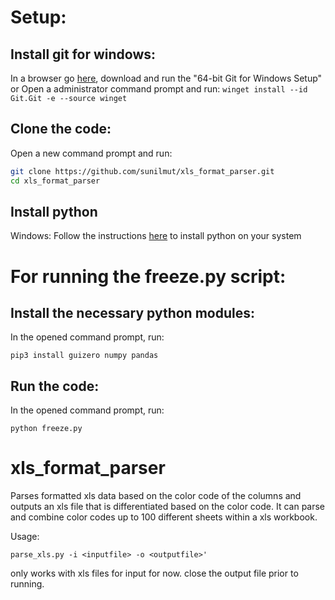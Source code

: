 # Setup:
## Install git for windows:
In a browser go [here](https://git-scm.com/download/win), download and run the "64-bit Git for Windows Setup"
or
Open a administrator command prompt and run:
`winget install --id Git.Git -e --source winget`

## Clone the code:
Open a new command prompt and run:

```bash
git clone https://github.com/sunilmut/xls_format_parser.git
cd xls_format_parser
```

## Install python
Windows:
Follow the instructions [here](https://docs.microsoft.com/en-us/windows/python/scripting) to install python
on your system

# For running the freeze.py script:
## Install the necessary python modules:
In the opened command prompt, run:

```
pip3 install guizero numpy pandas
```

## Run the code:
In the opened command prompt, run:

```
python freeze.py
```

# xls_format_parser
Parses formatted xls data based on the color code of the columns
and outputs an xls file that is differentiated based on the color
code.
It can parse and combine color codes up to 100 different sheets
within a xls workbook.

Usage:
```
parse_xls.py -i <inputfile> -o <outputfile>'
```

only works with xls files for input for now.
close the output file prior to running.
